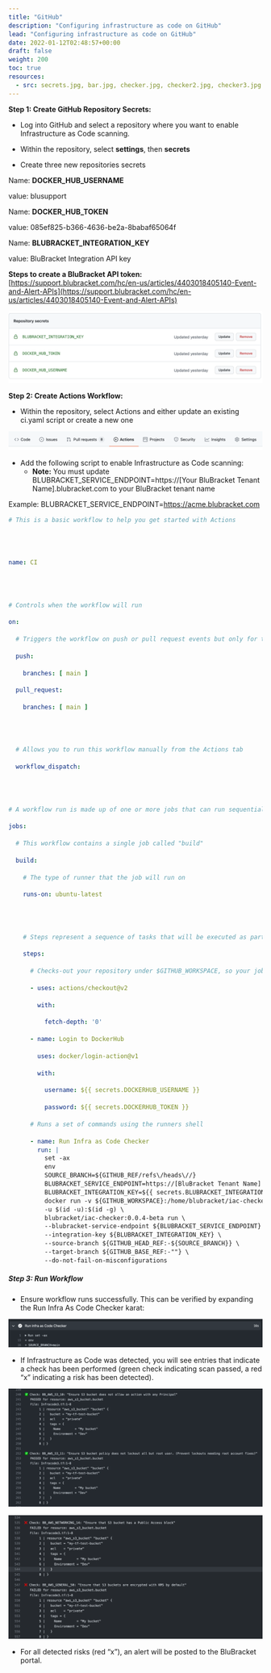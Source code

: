 ```yaml
---
title: "GitHub"
description: "Configuring infrastructure as code on GitHub"
lead: "Configuring infrastructure as code on GitHub"
date: 2022-01-12T02:48:57+00:00
draft: false
weight: 200
toc: true
resources:
  - src: secrets.jpg, bar.jpg, checker.jpg, checker2.jpg, checker3.jpg
---
```


**Step 1: Create GitHub Repository Secrets:**

* Log into GitHub and select a repository where you want to enable Infrastructure as Code scanning.

* Within the repository, select **settings**, then **secrets**

* Create three new repositories secrets

Name: **DOCKER_HUB_USERNAME**

value: blusupport

Name: **DOCKER_HUB_TOKEN**

value: 085ef825-b366-4636-be2a-8babaf65064f

Name: **BLUBRACKET_INTEGRATION_KEY**

value: BluBracket Integration API key

**Steps to create a BluBracket API token:**
[https://support.blubracket.com/hc/en-us/articles/4403018405140-Event-and-Alert-APIs](https://support.blubracket.com/hc/en-us/articles/4403018405140-Event-and-Alert-APIs)

![secrets screenshot](secrets.jpg)

**Step 2: Create Actions Workflow:**

* Within the repository, select Actions and either update an existing ci.yaml script or create a new one

![bar screenshot](bar.jpg)

* Add the following script to enable Infrastructure as Code scanning:
  * **Note:** You must update BLUBRACKET_SERVICE_ENDPOINT=https://[Your BluBracket Tenant Name].blubracket.com to your BluBracket tenant name

Example: BLUBRACKET_SERVICE_ENDPOINT=https://acme.blubracket.com

```yaml
# This is a basic workflow to help you get started with Actions




name: CI




# Controls when the workflow will run

on:

  # Triggers the workflow on push or pull request events but only for the main branch

  push:

    branches: [ main ]

  pull_request:

    branches: [ main ]




  # Allows you to run this workflow manually from the Actions tab

  workflow_dispatch:




# A workflow run is made up of one or more jobs that can run sequentially or in parallel

jobs:

  # This workflow contains a single job called "build"

  build:

    # The type of runner that the job will run on

    runs-on: ubuntu-latest




    # Steps represent a sequence of tasks that will be executed as part of the job

    steps:

      # Checks-out your repository under $GITHUB_WORKSPACE, so your job can access it

      - uses: actions/checkout@v2

        with:

          fetch-depth: '0'

      - name: Login to DockerHub

        uses: docker/login-action@v1 

        with:

          username: ${{ secrets.DOCKERHUB_USERNAME }}

          password: ${{ secrets.DOCKERHUB_TOKEN }}

      # Runs a set of commands using the runners shell

      - name: Run Infra as Code Checker
        run: |
          set -ax
          env
          SOURCE_BRANCH=${GITHUB_REF/refs\/heads\//}
          BLUBRACKET_SERVICE_ENDPOINT=https://[BluBracket Tenant Name]
          BLUBRACKET_INTEGRATION_KEY=${{ secrets.BLUBRACKET_INTEGRATION_KEY }}
          docker run -v ${GITHUB_WORKSPACE}:/home/blubracket/iac-checker/repo \
          -u $(id -u):$(id -g) \
          blubracket/iac-checker:0.0.4-beta run \
          --blubracket-service-endpoint ${BLUBRACKET_SERVICE_ENDPOINT} \
          --integration-key ${BLUBRACKET_INTEGRATION_KEY} \
          --source-branch ${GITHUB_HEAD_REF:-${SOURCE_BRANCH}} \
          --target-branch ${GITHUB_BASE_REF:-""} \
          --do-not-fail-on-misconfigurations
```

##### Step 3: Run Workflow

* Ensure workflow runs successfully.   This can be verified by expanding the Run Infra As Code Checker karat:

![checker screenshot](checker.jpg)

* If Infrastructure as Code was detected, you will see entries that indicate a check has been performed (green check indicating scan passed, a red “x” indicating a risk has been detected).

![checker screenshot](checker2.jpg)

![checker screenshot](checker3.jpg)

* For all detected risks (red “x”), an alert will be posted to the BluBracket portal.
